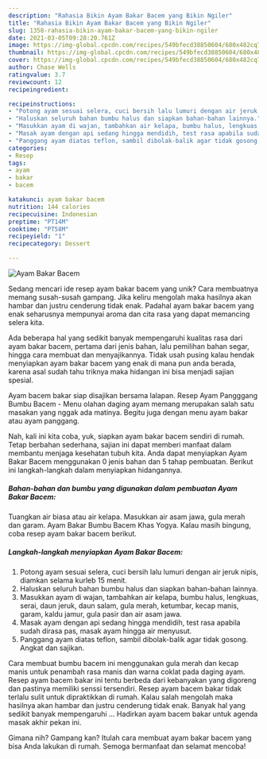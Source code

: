 ```yaml
---
description: "Rahasia Bikin Ayam Bakar Bacem yang Bikin Ngiler"
title: "Rahasia Bikin Ayam Bakar Bacem yang Bikin Ngiler"
slug: 1358-rahasia-bikin-ayam-bakar-bacem-yang-bikin-ngiler
date: 2021-03-05T09:28:20.761Z
image: https://img-global.cpcdn.com/recipes/549bfecd38850604/680x482cq70/ayam-bakar-bacem-foto-resep-utama.jpg
thumbnail: https://img-global.cpcdn.com/recipes/549bfecd38850604/680x482cq70/ayam-bakar-bacem-foto-resep-utama.jpg
cover: https://img-global.cpcdn.com/recipes/549bfecd38850604/680x482cq70/ayam-bakar-bacem-foto-resep-utama.jpg
author: Chase Wells
ratingvalue: 3.7
reviewcount: 12
recipeingredient:

recipeinstructions:
- "Potong ayam sesuai selera, cuci bersih lalu lumuri dengan air jeruk nipis, diamkan selama kurleb 15 menit."
- "Haluskan seluruh bahan bumbu halus dan siapkan bahan-bahan lainnya."
- "Masukkan ayam di wajan, tambahkan air kelapa, bumbu halus, lengkuas, serai, daun jeruk, daun salam, gula merah, ketumbar, kecap manis, garam, kaldu jamur, gula pasir dan air asam jawa."
- "Masak ayam dengan api sedang hingga mendidih, test rasa apabila sudah dirasa pas, masak ayam hingga air menyusut."
- "Panggang ayam diatas teflon, sambil dibolak-balik agar tidak gosong. Angkat dan sajikan."
categories:
- Resep
tags:
- ayam
- bakar
- bacem

katakunci: ayam bakar bacem 
nutrition: 144 calories
recipecuisine: Indonesian
preptime: "PT14M"
cooktime: "PT58M"
recipeyield: "1"
recipecategory: Dessert

---
```



![Ayam Bakar Bacem](https://img-global.cpcdn.com/recipes/549bfecd38850604/680x482cq70/ayam-bakar-bacem-foto-resep-utama.jpg)

Sedang mencari ide resep ayam bakar bacem yang unik? Cara membuatnya memang susah-susah gampang. Jika keliru mengolah maka hasilnya akan hambar dan justru cenderung tidak enak. Padahal ayam bakar bacem yang enak seharusnya mempunyai aroma dan cita rasa yang dapat memancing selera kita.

Ada beberapa hal yang sedikit banyak mempengaruhi kualitas rasa dari ayam bakar bacem, pertama dari jenis bahan, lalu pemilihan bahan segar, hingga cara membuat dan menyajikannya. Tidak usah pusing kalau hendak menyiapkan ayam bakar bacem yang enak di mana pun anda berada, karena asal sudah tahu triknya maka hidangan ini bisa menjadi sajian spesial.

Ayam bacem bakar siap disajikan bersama lalapan. Resep Ayam Pangggang Bumbu Bacem - Menu olahan daging ayam memang merupakan salah satu masakan yang nggak ada matinya. Begitu juga dengan menu ayam bakar atau ayam panggang.


Nah, kali ini kita coba, yuk, siapkan ayam bakar bacem sendiri di rumah. Tetap berbahan sederhana, sajian ini dapat memberi manfaat dalam membantu menjaga kesehatan tubuh kita. Anda dapat menyiapkan Ayam Bakar Bacem menggunakan 0 jenis bahan dan 5 tahap pembuatan. Berikut ini langkah-langkah dalam menyiapkan hidangannya.

<!--inarticleads1-->

##### Bahan-bahan dan bumbu yang digunakan dalam pembuatan Ayam Bakar Bacem:



Tuangkan air biasa atau air kelapa. Masukkan air asam jawa, gula merah dan garam. Ayam Bakar Bumbu Bacem Khas Yogya. Kalau masih bingung, coba resep ayam bakar bacem berikut. 

<!--inarticleads2-->

##### Langkah-langkah menyiapkan Ayam Bakar Bacem:

1. Potong ayam sesuai selera, cuci bersih lalu lumuri dengan air jeruk nipis, diamkan selama kurleb 15 menit.
1. Haluskan seluruh bahan bumbu halus dan siapkan bahan-bahan lainnya.
1. Masukkan ayam di wajan, tambahkan air kelapa, bumbu halus, lengkuas, serai, daun jeruk, daun salam, gula merah, ketumbar, kecap manis, garam, kaldu jamur, gula pasir dan air asam jawa.
1. Masak ayam dengan api sedang hingga mendidih, test rasa apabila sudah dirasa pas, masak ayam hingga air menyusut.
1. Panggang ayam diatas teflon, sambil dibolak-balik agar tidak gosong. Angkat dan sajikan.


Cara membuat bumbu bacem ini menggunakan gula merah dan kecap manis untuk penambah rasa manis dan warna coklat pada daging ayam. Resep ayam bacem bakar ini tentu berbeda dari kebanyakan yang digoreng dan pastinya memiliki senssi tersendiri. Resep ayam bacem bakar tidak terlalu sulit untuk dipraktikkan di rumah. Kalau salah mengolah maka hasilnya akan hambar dan justru cenderung tidak enak. Banyak hal yang sedikit banyak mempengaruhi … Hadirkan ayam bacem bakar untuk agenda masak akhir pekan ini. 

Gimana nih? Gampang kan? Itulah cara membuat ayam bakar bacem yang bisa Anda lakukan di rumah. Semoga bermanfaat dan selamat mencoba!
